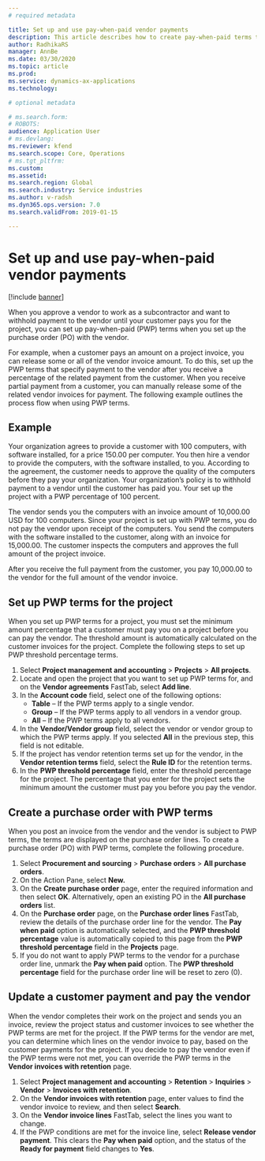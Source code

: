 ```yaml
---
# required metadata

title: Set up and use pay-when-paid vendor payments
description: This article describes how to create pay-when-paid terms to release partial vendor payments based on customer payments. 
author: RadhikaRS
manager: AnnBe
ms.date: 03/30/2020
ms.topic: article
ms.prod: 
ms.service: dynamics-ax-applications
ms.technology: 

# optional metadata

# ms.search.form: 
# ROBOTS: 
audience: Application User
# ms.devlang: 
ms.reviewer: kfend
ms.search.scope: Core, Operations
# ms.tgt_pltfrm: 
ms.custom: 
ms.assetid: 
ms.search.region: Global
ms.search.industry: Service industries
ms.author: v-radsh
ms.dyn365.ops.version: 7.0
ms.search.validFrom: 2019-01-15

---
```


# Set up and use pay-when-paid vendor payments

[!include [banner](../includes/banner.md)]

When you approve a vendor to work as a subcontractor and want to withhold payment to the vendor until your customer pays you for the project, you can set up pay-when-paid (PWP) terms when you set up the purchase order (PO) with the vendor. 

For example, when a customer pays an amount on a project invoice, you can release some or all of the vendor invoice amount. To do this, set up the PWP terms that specify payment to the vendor after you receive a percentage of the related payment from the customer. When you receive partial payment from a customer, you can manually release some of the related vendor invoices for payment. The following example outlines the process flow when using PWP terms. 


## Example

Your organization agrees to provide a customer with 100 computers, with software installed, for a price 150.00 per computer. You then hire a vendor to provide the computers, with the software installed, to you. According to the agreement, the customer needs to approve the quality of the computers before they pay your organization. Your organization’s policy is to withhold payment to a vendor until the customer has paid you. Your set up the project with a PWP percentage of 100 percent.

The vendor sends you the computers with an invoice amount of 10,000.00 USD for 100 computers. Since your project is set up with PWP terms, you do not pay the vendor upon receipt of the computers. You send the computers with the software installed to the customer, along with an invoice for 15,000.00. The customer inspects the computers and approves the full amount of the project invoice.  

After you receive the full payment from the customer, you pay 10,000.00 to the vendor for the full amount of the vendor invoice. 

## Set up PWP terms for the project

When you set up PWP terms for a project, you must set the minimum amount percentage that a customer must pay you on a project before you can pay the vendor. The threshold amount is automatically calculated on the customer invoices for the project. Complete the following steps to set up PWP threshold percentage terms.

1. Select **Project management and accounting** > **Projects** > **All projects**.
2. Locate and open the project that you want to set up PWP terms for, and on the **Vendor agreements** FastTab, select **Add line**.
3. In the **Account code** field, select one of the following options:
   - **Table** – If the PWP terms apply to a single vendor. 
   - **Group** – If the PWP terms apply to all vendors in a vendor group.
   - **All** – If the PWP terms apply to all vendors.
4. In the **Vendor/Vendor group** field, select the vendor or vendor group to which the PWP terms apply. If you selected **All** in the previous step, this field is not editable.
5. If the project has vendor retention terms set up for the vendor, in the **Vendor retention terms** field, select the **Rule ID** for the retention terms. 
6. In the **PWP threshold percentage** field, enter the threshold percentage for the project. The percentage that you enter for the project sets the minimum amount the customer must pay you before you pay the vendor. 

##  Create a purchase order with PWP terms

When you post an invoice from the vendor and the vendor is subject to PWP terms, the terms are displayed on the purchase order lines. To create a purchase order (PO) with PWP terms, complete the following procedure.

1. Select **Procurement and sourcing** > **Purchase orders** > **All purchase orders**. 
2. On the Action Pane, select **New.**
3. On the **Create purchase order** page, enter the required information and then select **OK**. Alternatively, open an existing PO in the **All purchase orders** list.
4. On the **Purchase order** page, on the **Purchase order lines** FastTab, review the details of the purchase order line for the vendor. The **Pay when paid** option is automatically selected, and the **PWP threshold percentage** value is automatically copied to this page from the **PWP threshold percentage** field in the **Projects** page.
6. If you do not want to apply PWP terms to the vendor for a purchase order line, unmark the **Pay when paid** option. The **PWP threshold percentage** field for the purchase order line will be reset to zero (0). 

## Update a customer payment and pay the vendor

When the vendor completes their work on the project and sends you an invoice, review the project status and customer invoices to see whether the PWP terms are met for the project. If the PWP terms for the vendor are met, you can determine which lines on the vendor invoice to pay, based on the customer payments for the project. If you decide to pay the vendor even if the PWP terms were not met, you can override the PWP terms in the **Vendor invoices with retention** page.

1. Select **Project management and accounting** > **Retention** > **Inquiries** > **Vendor** > **Invoices with retention**.
2. On the **Vendor invoices with retention** page, enter values to find the vendor invoice to review, and then select **Search**.
3. On the **Vendor invoice lines** FastTab, select the lines you want to change.
4. If the PWP conditions are met for the invoice line, select **Release vendor payment**. This clears the **Pay when paid** option, and the status of the **Ready for payment** field changes to **Yes**.

 
